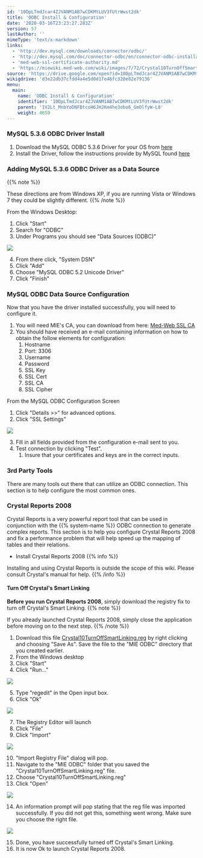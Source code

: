 ```yaml
---
id: '10DpLTmdJcar4ZJVANM1AB7wCDKMtLUV3fUtrWwst2dk'
title: 'ODBC Install & Configuration'
date: '2020-03-16T23:23:27.283Z'
version: 57
lastAuthor: ''
mimeType: 'text/x-markdown'
links:
  - 'http://dev.mysql.com/downloads/connector/odbc/'
  - 'http://dev.mysql.com/doc/connector-odbc/en/connector-odbc-installation-binary-windows.html#connector-odbc-installation-binary-windows-installer'
  - 'med-web-ssl-certificate-authority.md'
  - 'https://miewiki.med-web.com/wiki/images/7/72/Crystal10TurnOffSmartLinking.reg'
source: 'https://drive.google.com/open?id=10DpLTmdJcar4ZJVANM1AB7wCDKMtLUV3fUtrWwst2dk'
wikigdrive: 'd3e22db37cfdd4a4e5d0d1fe46fc320e82e79136'
menu:
  main:
    name: 'ODBC Install & Configuration'
    identifier: '10DpLTmdJcar4ZJVANM1AB7wCDKMtLUV3fUtrWwst2dk'
    parent: '1V2Lt_MnbYoDNFBtcoH6JHJKm4he3obo6_GmOlfyW-L8'
    weight: 4650
---
```

### **MySQL 5.3.6 ODBC Driver Install**  

1. Download the MySQL ODBC 5.3.6 Driver for your OS from [here](http://dev.mysql.com/downloads/connector/odbc/)
2. Install the Driver, follow the instructions provide by MySQL found [here](http://dev.mysql.com/doc/connector-odbc/en/connector-odbc-installation-binary-windows.html#connector-odbc-installation-binary-windows-installer)
  
### **Adding MySQL 5.3.6 ODBC Driver as a Data Source**  
  
{{% note %}}

These directions are from Windows XP, if you are running Vista or Windows 7 they could be slightly different.
{{% /note %}}

From the Windows Desktop:

1. Click "Start"
2. Search for "ODBC"
3. Under Programs you should see "Data Sources (ODBC)"

  
![](../odbc-install-and-configuration.assets/b27876f8434f9fc0876169edd2d38d5f.png)  


4. From there click, "System DSN"
5. Click "Add"
6. Choose "MySQL ODBC 5.2 Unicode Driver"
7. Click "Finish"
  
### **MySQL ODBC Data Source Configuration**  

Now that you have the driver installed successfully, you will need to configure it.
1. You will need MIE's CA, you can download from here: [Med-Web SSL CA](med-web-ssl-certificate-authority.md)
2. You should have received an e-mail containing information on how to obtain the follow elements for configuration:
   1. Hostname
   2. Port: 3306
   3. Username
   4. Password
   5. SSL Key
   6. SSL Cert
   7. SSL CA
   8. SSL Cipher

From the MySQL ODBC Configuration Screen
1. Click "Details >>" for advanced options.
2. Click "SSL Settings"

  
![](../odbc-install-and-configuration.assets/3be6847ee4964dadfb20e11b00274ffd.png)  


3. Fill in all fields provided from the configuration e-mail sent to you.
4. Test connection by clicking "Test".
   1. Insure that your certificates and keys are in the correct inputs.
  
### **3rd Party Tools**  

There are many tools out there that can utilize an ODBC connection. This section is to help configure the most common ones.
  
### **Crystal Reports 2008**  

Crystal Reports is a very powerful report tool that can be used in conjunction with the {{% system-name %}} ODBC connection to generate complex reports. This section is to help you configure Crystal Reports 2008 and fix a performance problem that will help speed up the mapping of tables and their relations.
* Install Crystal Reports 2008
{{% info %}}

Installing and using Crystal Reports is outside the scope of this wiki. Please consult Crystal's manual for help.
{{% /info %}}
  
#### **Turn Off Crystal's Smart Linking**  

**Before you run Crystal Reports 2008**, simply download the registry fix to turn off Crystal's Smart Linking.
{{% note %}}

If you already launched Crystal Reports 2008, simply close the application before moving on to the next step.
{{% /note %}}
1. Download this file [Crystal10TurnOffSmartLinking.reg](https://miewiki.med-web.com/wiki/images/7/72/Crystal10TurnOffSmartLinking.reg) by right clicking and choosing "Save As". Save the file to the "MIE ODBC" directory that you created earlier.
2. From the Windows desktop
3. Click "Start"
4. Click "Run..."

  
![](../odbc-install-and-configuration.assets/6292b01957c8d926ab5bb9d37cd33f36.png)  


5. Type "regedit" in the Open input box.
6. Click "Ok"

  
![](../odbc-install-and-configuration.assets/c7f4f7221b31f65a234a44507dbb214d.png)  


7. The Registry Editor will launch
8. Click "File"
9. Click "Import"

  
![](../odbc-install-and-configuration.assets/770694f23d4524149597217068fc9457.png)  


10. "Import Registry File" dialog will pop.
11. Navigate to the "MIE ODBC" folder that you saved the "Crystal10TurnOffSmartLinking.reg" file.
12. Choose "Crystal10TurnOffSmartLinking.reg"
13. Click "Open"

  
![](../odbc-install-and-configuration.assets/b5c0ee4fb236089f5f29ac89a59aea32.png)  


14. An information prompt will pop stating that the reg file was imported successfully. If you did not get this, something went wrong. Make sure you choose the right file.

  
![](../odbc-install-and-configuration.assets/4bd6b722ae16260ff54a402627cd0763.png)  


15. Done, you have successfully turned off Crystal's Smart Linking.
16. It is now Ok to launch Crystal Reports 2008.
